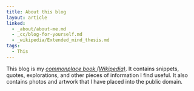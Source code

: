 ```yaml
---
title: About this blog
layout: article
linked:
  - _about/about-me.md
  - _cc/blog-for-yourself.md
  - _wikipedia/Extended_mind_thesis.md
tags:
  - This
---
```


This blog is my *[commonplace book (Wikipedia)](https://en.wikipedia.org/wiki/Commonplace_book)*. It contains snippets, quotes, explorations, and other pieces of information I find useful. It also contains photos and artwork that I have placed into the public domain.